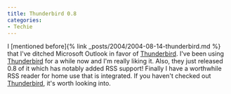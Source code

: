 ```yaml
---
title: Thunderbird 0.8
categories:
- Techie
---
```


I [mentioned before]{% link _posts/2004/2004-08-14-thunderbird.md %} that I've ditched Microsoft Outlook in favor of [Thunderbird](http://www.mozilla.org/products/thunderbird/). I've been using [Thunderbird](http://www.mozilla.org/products/thunderbird/) for a while now and I'm really liking it. Also, they just released 0.8 of it which has notably added RSS support! Finally I have a worthwhile RSS reader for home use that is integrated. If you haven't checked out [Thunderbird](http://www.mozilla.org/products/thunderbird/), it's worth looking into.
